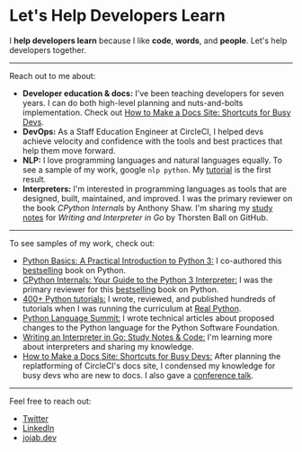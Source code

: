 # Let's Help Developers Learn

I **help developers learn** because I like **code**, **words**, and **people**. Let's help developers together. 

---
Reach out to me about:
- **Developer education & docs:** I've been teaching developers for seven years. I can do both high-level planning and nuts-and-bolts implementation. Check out [How to Make a Docs Site: Shortcuts for Busy Devs](https://github.com/jablonskidev/how-to-make-a-docs-site).
- **DevOps:** As a Staff Education Engineer at CircleCI, I helped devs achieve velocity and confidence with the tools and best practices that help them move forward.
- **NLP:** I love programming languages and natural languages equally. To see a sample of my work, google `nlp python`. My [tutorial](https://realpython.com/nltk-nlp-python/) is the first result.
- **Interpreters:** I'm interested in programming languages as tools that are designed, built, maintained, and improved. I was the primary reviewer on the book *CPython Internals* by Anthony Shaw. I'm sharing my [study notes](https://github.com/jablonskidev/writing-an-interpreter-in-go) for *Writing and Interpreter in Go* by Thorsten Ball on GitHub.
 
--- 
To see samples of my work, check out:
- [Python Basics: A Practical Introduction to Python 3:](https://www.amazon.ca/Python-Basics-Practical-Introduction/dp/1775093328) I co-authored this [bestselling](https://realpython.com/python-basics-paperback/) book on Python.
- [CPython Internals: Your Guide to the Python 3 Interpreter:](https://www.amazon.ca/CPython-Internals-Guide-Python-Interpreter/dp/1775093344) I was the primary reviewer for this [bestselling](https://realpython.com/cpython-internals-paperback/) book on Python.
- [400+ Python tutorials:](https://realpython.com/team/jjablonski/) I wrote, reviewed, and published hundreds of tutorials when I was running the curriculum at [Real Python](https://realpython.com/).
- [Python Language Summit:](https://pyfound.blogspot.com/2021/05/the-2021-python-language-summit.html) I wrote technical articles about proposed changes to the Python language for the Python Software Foundation.
- [Writing an Interpreter in Go: Study Notes & Code:](https://github.com/jablonskidev/writing-an-interpreter-in-go) I'm learning more about interpreters and sharing my knowledge.
- [How to Make a Docs Site: Shortcuts for Busy Devs:](https://github.com/jablonskidev/how-to-make-a-docs-site) After planning the replatforming of CircleCI's docs site, I condensed my knowledge for busy devs who are new to docs. I also gave a [conference talk](https://www.youtube.com/watch?v=N3mO4MEtpwA).

---
Feel free to reach out:
- [Twitter](https://twitter.com/jo_jablonski)
- [LinkedIn](https://www.linkedin.com/in/joanna-jablonski/)
- [jojab.dev](https:///www.jojab.dev)
